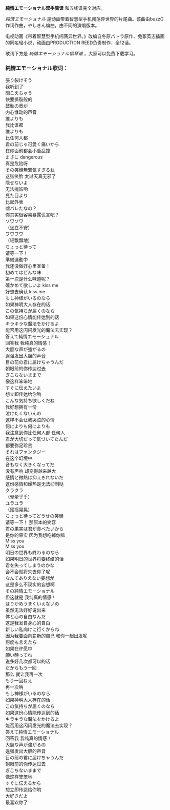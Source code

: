 

**純情エモーショナル双手简谱** 和五线谱完全对应。

_純情エモーショナル_ 是动画带着智慧型手机闯荡异世界的片尾曲。该曲由buzzG作词作曲，やしきん编曲，由不同的演唱版本。

电视动画《带着智慧型手机闯荡异世界。》改编自冬原パトラ原作、兔冢英志插画的同名轻小说，动画由PRODUCTION REED负责制作，全12话。

歌词下方是 _純情エモーショナル钢琴谱_ ，大家可以免费下载学习。

### 純情エモーショナル歌词：

張り裂けそう  
我听到了  
聞こえちゃう  
快要撕裂般的  
鼓動の音が  
内心悸动的声音  
誰よりも  
我比谁都  
誰よりも  
比任何人都  
君の前じゃ可愛く痛いから  
在你面前都会小鹿乱撞  
まさに dangerous  
真是危险呀  
その笑顔無邪気すぎるね  
这张笑脸 太过天真无邪了  
隠せないよ  
无法掩饰哟  
見た目より  
比起外表  
嘘バレたなの？  
你其实很容易暴露谎言吧？  
ソワソワ  
（坐立不安）  
フワフワ  
（轻飘飘地）  
ちょっと待って  
请等一下！  
準備運動中  
我还没做好心里准备！  
初めてはどんな味  
第一次是什么味道呢？  
確かめて欲しいよ kiss me  
好想去确认 kiss me  
もし神様がいるのなら  
如果神明大人存在的话  
この気持ちが届くのなら  
如果这份心情能传达到的话  
キラキラな魔法をかけるよ  
能否用这闪闪发光的魔法去实现？  
答えて純情エモーショナル  
回答我 我纯真的情感！  
大胆な声が強がるの  
逞强发出大胆的声音  
目の前の君に届けちゃうんだ  
朝眼前的你传达过去  
ぎこちないままで  
像这样笨笨地  
すぐに伝えたいよ  
想立即传达给你哟  
こんな気持ち欲しくだね  
我好想拥有一份  
泣けたくないんの  
这样不会让我哭泣的心情  
何によりも何によりも  
我注意到你比任何人都 任何人  
君が大切だって気づいてたんだ  
都要弥足珍贵  
それはファンタジー  
在这个幻境中  
音もなく大きくなってだ  
没有声响 却变得越来越大  
感情と微熱は抑えきれないだ  
这份感情和燥热是无法抑制哒  
クラクラ  
（晕晕乎乎）  
ユラユラ  
（摇摇晃晃）  
ちょっと待ってどうせの笑顔  
请等一下！ 那原本的笑容  
君の果実は君が食べたいから  
是你的果实 因为我想吃掉你嘛  
Miss you  
Miss you  
明日の世界も終わるのなら  
如果明日的世界将要终结的话  
君を失ってしまうのかな  
会不会就将失去你了呢  
なんてありえない妄想が  
这是多么不现实的妄想啊  
その純情エモーショナル  
但这就是 我纯真的情感！  
はりかめうまくいえないの  
虽然无法好好说出来  
体と心の自白なんだ  
这是我发自身心的自白  
新しい私向けに行くからね  
因为我要面向崭新的自己 和你一起出发呢  
何度も言えたら  
如果在许愿中  
願い時ってね  
说多好几次都可以的话  
だからもう一回  
那么 就让我再一次  
もう一回ねえ  
再一次呐  
もし神様がいるのなら  
如果神明大人存在的话  
この気持ちが届くのなら  
如果这份心情能传达到的话  
キラキラな魔法をかけるよ  
能否用这闪闪发光的魔法去实现？  
答えて純情エモーショナル  
回答我 我纯真的情感！  
大胆な声が強がるの  
逞强发出大胆的声音  
目の前の君に届けちゃうんだ  
朝眼前的你传达过去  
ぎこちないままで  
像这样笨笨地  
すぐに伝えるから  
想立即传达给你哟  
大好きだよ  
最喜欢你了

